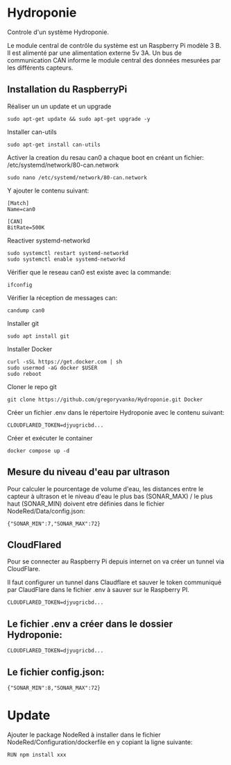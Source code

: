 # Hydroponie
Controle d'un système Hydroponie.

Le module central de contrôle du système est un Raspberry Pi modèle 3 B. Il est alimenté par une alimentation externe 5v 3A.
Un bus de communication CAN informe le module central des données mesurées par les différents capteurs.

## Installation du RaspberryPi
Réaliser un un update et un upgrade
```
sudo apt-get update && sudo apt-get upgrade -y
```

Installer can-utils
```
sudo apt-get install can-utils
```

Activer la creation du resau can0 a chaque boot en créant un fichier: /etc/systemd/network/80-can.network 
```
sudo nano /etc/systemd/network/80-can.network
```
Y ajouter le contenu suivant:
```
[Match]
Name=can0

[CAN]
BitRate=500K
```
Reactiver systemd-networkd
```
sudo systemctl restart systemd-networkd
sudo systemctl enable systemd-networkd
```
Vérifier que le reseau can0 est existe avec la commande:
```
ifconfig
```
Vérifier la réception de messages can:
```
candump can0
```

Installer git
```
sudo apt install git
```

Installer Docker
```
curl -sSL https://get.docker.com | sh
sudo usermod -aG docker $USER
sudo reboot
```

Cloner le repo git
```
git clone https://github.com/gregoryvanko/Hydroponie.git Docker
```

Créer un fichier .env dans le répertoire Hydroponie avec le contenu suivant:
```
CLOUDFLARED_TOKEN=djyugricbd...
```

Créer et exécuter le container
```
docker compose up -d
```

## Mesure du niveau d'eau par ultrason
Pour calculer le pourcentage de volume d'eau, les distances entre le capteur à ultrason et le niveau d'eau le plus bas (SONAR_MAX) / le plus haut (SONAR_MIN) doivent etre définies dans le fichier NodeRed/Data/config.json:
```
{"SONAR_MIN":7,"SONAR_MAX":72}
```

## CloudFlared
Pour se connecter au Raspberry Pi depuis internet on va créer un tunnel via CloudFlare.

Il faut configurer un tunnel dans Claudflare et sauver le token communiqué par ClaudFlare dans le fichier .env à sauver sur le Raspberry PI.
```
CLOUDFLARED_TOKEN=djyugricbd...
```

## Le fichier .env a créer dans le dossier Hydroponie:
```
CLOUDFLARED_TOKEN=djyugricbd...
```

## Le fichier config.json:
```
{"SONAR_MIN":8,"SONAR_MAX":72}
```

# Update
Ajouter le package NodeRed à installer dans le fichier NodeRed/Configuration/dockerfile en y copiant la ligne suivante: 
```
RUN npm install xxx
```
